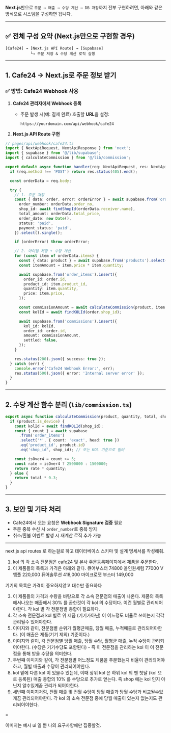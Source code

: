 
 **Next.js**만으로 `주문 → 매출 → 수당 계산 → DB 저장`까지 전부 구현하려면, 아래와 같은 방식으로 시스템을 구성하면 됩니다.

---

## ✅ 전체 구성 요약 (Next.js만으로 구현할 경우)

```
[Cafe24] → [Next.js API Route] → [Supabase]  
           └→ 주문 저장 & 수당 계산 로직 실행
```

---

## 1. **Cafe24 → Next.js로 주문 정보 받기**

### ✅ 방법: **Cafe24 Webhook** 사용

1. **Cafe24 관리자에서 Webhook 등록**
   - 주문 발생 시(예: 결제 완료) 호출할 **URL**을 설정:  
     ```
     https://yourdomain.com/api/webhook/cafe24
     ```

2. **Next.js API Route 구현**

```ts
// pages/api/webhook/cafe24.ts
import { NextApiRequest, NextApiResponse } from 'next';
import { supabase } from '@/lib/supabase';
import { calculateCommission } from '@/lib/commission';

export default async function handler(req: NextApiRequest, res: NextApiResponse) {
  if (req.method !== 'POST') return res.status(405).end();

  const orderData = req.body;

  try {
    // 1. 주문 저장
    const { data: order, error: orderError } = await supabase.from('orders').insert({
      order_number: orderData.order_no,
      shop_id: await findShopId(orderData.receiver.name),
      total_amount: orderData.total_price,
      order_date: new Date(),
      status: 'paid',
      payment_status: 'paid',
    }).select().single();

    if (orderError) throw orderError;

    // 2. 아이템 저장 + 수당 계산
    for (const item of orderData.items) {
      const { data: product } = await supabase.from('products').select('*').eq('id', item.product_id).single();
      const itemAmount = item.price * item.quantity;

      await supabase.from('order_items').insert({
        order_id: order.id,
        product_id: item.product_id,
        quantity: item.quantity,
        price: item.price,
      });

      const commissionAmount = await calculateCommission(product, item.quantity, itemAmount, order.shop_id);
      const kolId = await findKOLId(order.shop_id);

      await supabase.from('commissions').insert({
        kol_id: kolId,
        order_id: order.id,
        amount: commissionAmount,
        settled: false,
      });
    }

    res.status(200).json({ success: true });
  } catch (err) {
    console.error('Cafe24 Webhook Error:', err);
    res.status(500).json({ error: 'Internal server error' });
  }
}
```

---

## 2. **수당 계산 함수 분리 (`lib/commission.ts`)**

```ts
export async function calculateCommission(product, quantity, total, shop_id) {
  if (product.is_device) {
    const kolId = await findKOLId(shop_id);
    const { count } = await supabase
      .from('order_items')
      .select('*', { count: 'exact', head: true })
      .eq('product_id', product.id)
      .eq('shop_id', shop_id); // 또는 KOL 기준으로 필터

    const isOver4 = count >= 5;
    const rate = isOver4 ? 2500000 : 1500000;
    return rate * quantity;
  } else {
    return total * 0.3;
  }
}
```

---

## 3. 보안 및 기타 처리

- Cafe24에서 오는 요청은 **Webhook Signature 검증** 필요
- 주문 중복 수신 시 `order_number`로 중복 방지
- 취소/환불 이벤트 발생 시 재계산 로직 추가 가능


---


next.js api routes 로 하는걸로 하고 데이터베이스 스키마 및 설계 명세서를 작성해줘.

1. kol 의 각 소속 전문점은 cafe24 및 본사 주문등록페이지에서 제품을 주문한다.
2. 이 제품들의 목록과 가격은 아래와 같다.
큐어부스터 74800
올인원세럼 77000
V앰플 220,000
퓨어솔루션 418,000
마이크로젯 부스터 149,000

기기의 목록은 가격이 중요하지않고 대수만 중요하다

3. 이 제품들의 가격과 수량을 바탕으로 각 소속 전문점의 매출이 나온다. 제품의 목록에서나오는 매출에서 30% 를 곱한것이 각 kol 의 수당이다. 이건 월별로 관리되어야한다. 각 kol 별 각 전문점별 총합이 필요하다.
4. 각 소속 전문점과 kol 별로 위 제품 (기기가아닌) 이 어느정도 비율로 쓰이는지 각각 관리될수 있어야한다.
5. 이미지와 같이, 전문점별 순위가 월평균매출, 당월 매출, 누적매출로 관리되어야한다. (이 매출은 제품(기기 제외) 기준이다.)
6. 이미지와 같이, 각 전문점별 당월 매출, 당월 수당, 월평균 매출, 누적 수당이 관리되어야한다. (수당은 기기수당도 포함된다) - 즉 이 전문점을 관리하는 kol 이 이 전문점을 통해 받을 수당을 의미한다.
7. 두번쨰 이미지와 같이, 각 전문점별 어느정도 제품을 주문했는지 비율이 관리되어야하고, 월별 매출과 수당이 관리되어야한다.
8. kol 밑에 다른 kol 이 있을수 있는데, 이때 상위 kol 은 하위 kol 의 맨 첫달 (kol 으로 등록된) 매출 총합의 10% 를 수당으로 추가로 얻는다. 즉 shop 에는 kol 인지 아닌지 알수있게끔 관리가 되어야한다.
9. 세번째 이미지처럼, 전월 매출 및 전월 수당이 당월 매출과 당월 수당과 비교될수있게끔 관리되어야한다. 각 kol 의 소속 전문점 중에 당월 매출이 있는지 없는지도 관리되어야한다. 

=

이미지는 예시 ui 일 뿐 나의 요구사항에만 집중할것.